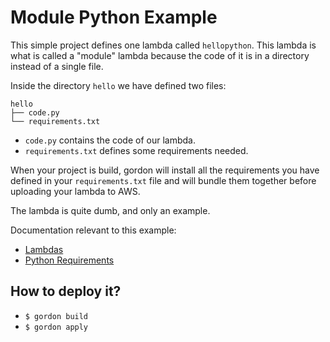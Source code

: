 Module Python Example
===========================

This simple project defines one lambda called ``hellopython``. This lambda is what is called a "module" lambda
because the code of it is in a directory instead of a single file.

Inside the directory ``hello`` we have defined two files:

```shell
hello
├── code.py
└── requirements.txt
```

* ``code.py`` contains the code of our lambda.
* ``requirements.txt`` defines some requirements needed.

When your project is build, gordon will install all the requirements you have defined in your ``requirements.txt``
file and will bundle them together before uploading your lambda to AWS.

The lambda is quite dumb, and only an example.

Documentation relevant to this example:
 * [Lambdas](https://gordon.readthedocs.io/en/latest/lambdas.html)
 * [Python Requirements](https://gordon.readthedocs.io/en/latest/requirements.html#python-requirements)

How to deploy it?
------------------

* ``$ gordon build``
* ``$ gordon apply``
